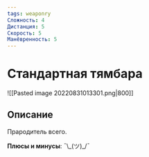 ```yaml
---
tags: weaponry
Сложность: 4
Дистанция: 5
Скорость: 5
Манёвренность: 5
---
```


# Стандартная тямбара

![[Pasted image 20220831013301.png|800]]

## Описание
Прародитель всего.

**Плюсы и минусы**: ¯\\\_(ツ)\_\/¯
